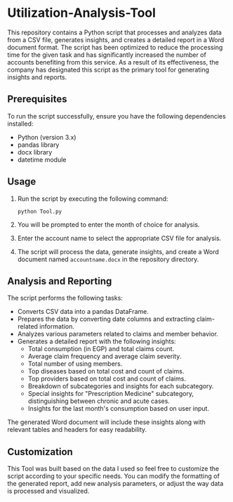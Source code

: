# Utilization-Analysis-Tool
This repository contains a Python script that processes and analyzes data from a CSV file, generates insights, and creates a detailed report in a Word document format. The script has been optimized to reduce the processing time for the given task and has significantly increased the number of accounts benefiting from this service. As a result of its effectiveness, the company has designated this script as the primary tool for generating insights and reports.

## Prerequisites

To run the script successfully, ensure you have the following dependencies installed:

- Python (version 3.x)
- pandas library
- docx library
- datetime module

## Usage

1. Run the script by executing the following command:
   ```
   python Tool.py
   ```

2. You will be prompted to enter the month of choice for analysis.

3. Enter the account name to select the appropriate CSV file for analysis.

4. The script will process the data, generate insights, and create a Word document named `accountname.docx` in the repository directory.

## Analysis and Reporting

The script performs the following tasks:

- Converts CSV data into a pandas DataFrame.
- Prepares the data by converting date columns and extracting claim-related information.
- Analyzes various parameters related to claims and member behavior.
- Generates a detailed report with the following insights:
  - Total consumption (in EGP) and total claims count.
  - Average claim frequency and average claim severity.
  - Total number of using members.
  - Top diseases based on total cost and count of claims.
  - Top providers based on total cost and count of claims.
  - Breakdown of subcategories and insights for each subcategory.
  - Special insights for "Prescription Medicine" subcategory, distinguishing between chronic and acute cases.
  - Insights for the last month's consumption based on user input.
  
The generated Word document will include these insights along with relevant tables and headers for easy readability.

## Customization
This Tool was built based on the data I used so feel free to customize the script according to your specific needs. You can modify the formatting of the generated report, add new analysis parameters, or adjust the way data is processed and visualized.

